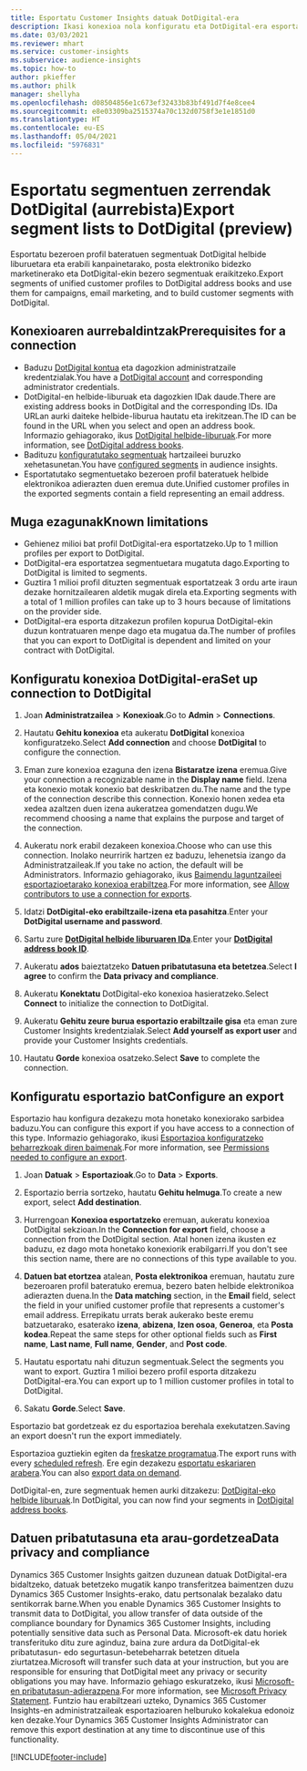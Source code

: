 ```yaml
---
title: Esportatu Customer Insights datuak DotDigital-era
description: Ikasi konexioa nola konfiguratu eta DotDigital-era esportatu.
ms.date: 03/03/2021
ms.reviewer: mhart
ms.service: customer-insights
ms.subservice: audience-insights
ms.topic: how-to
author: pkieffer
ms.author: philk
manager: shellyha
ms.openlocfilehash: d08504856e1c673ef32433b83bf491d7f4e8cee4
ms.sourcegitcommit: e8e03309ba2515374a70c132d0758f3e1e1851d0
ms.translationtype: HT
ms.contentlocale: eu-ES
ms.lasthandoff: 05/04/2021
ms.locfileid: "5976831"
---
```

# <a name="export-segment-lists-to-dotdigital-preview"></a><span data-ttu-id="65fcf-103">Esportatu segmentuen zerrendak DotDigital (aurrebista)</span><span class="sxs-lookup"><span data-stu-id="65fcf-103">Export segment lists to DotDigital (preview)</span></span>

<span data-ttu-id="65fcf-104">Esportatu bezeroen profil bateratuen segmentuak DotDigital helbide liburuetara eta erabili kanpainetarako, posta elektroniko bidezko marketinerako eta DotDigital-ekin bezero segmentuak eraikitzeko.</span><span class="sxs-lookup"><span data-stu-id="65fcf-104">Export segments of unified customer profiles to DotDigital address books and use them for campaigns, email marketing, and to build customer segments with DotDigital.</span></span> 

## <a name="prerequisites-for-a-connection"></a><span data-ttu-id="65fcf-105">Konexioaren aurrebaldintzak</span><span class="sxs-lookup"><span data-stu-id="65fcf-105">Prerequisites for a connection</span></span>

-   <span data-ttu-id="65fcf-106">Baduzu [DotDigital kontua](https://dotdigital.com/) eta dagozkion administratzaile kredentzialak.</span><span class="sxs-lookup"><span data-stu-id="65fcf-106">You have a [DotDigital account](https://dotdigital.com/) and corresponding administrator credentials.</span></span>
-   <span data-ttu-id="65fcf-107">DotDigital-en helbide-liburuak eta dagozkien IDak daude.</span><span class="sxs-lookup"><span data-stu-id="65fcf-107">There are existing address books in DotDigital and the corresponding IDs.</span></span> <span data-ttu-id="65fcf-108">IDa URLan aurki daiteke helbide-liburua hautatu eta irekitzean.</span><span class="sxs-lookup"><span data-stu-id="65fcf-108">The ID can be found in the URL when you select and open an address book.</span></span> <span data-ttu-id="65fcf-109">Informazio gehiagorako, ikus [DotDigital helbide-liburuak](https://support.dotdigital.com/hc/articles/212211968-Creating-an-address-book).</span><span class="sxs-lookup"><span data-stu-id="65fcf-109">For more information, see [DotDigital address books](https://support.dotdigital.com/hc/articles/212211968-Creating-an-address-book).</span></span>
-   <span data-ttu-id="65fcf-110">Badituzu [konfiguratutako segmentuak](segments.md) hartzaileei buruzko xehetasunetan.</span><span class="sxs-lookup"><span data-stu-id="65fcf-110">You have [configured segments](segments.md) in audience insights.</span></span>
-   <span data-ttu-id="65fcf-111">Esportatutako segmentuetako bezeroen profil bateratuek helbide elektronikoa adierazten duen eremua dute.</span><span class="sxs-lookup"><span data-stu-id="65fcf-111">Unified customer profiles in the exported segments contain a field representing an email address.</span></span>

## <a name="known-limitations"></a><span data-ttu-id="65fcf-112">Muga ezagunak</span><span class="sxs-lookup"><span data-stu-id="65fcf-112">Known limitations</span></span>

- <span data-ttu-id="65fcf-113">Gehienez milioi bat profil DotDigital-era esportatzeko.</span><span class="sxs-lookup"><span data-stu-id="65fcf-113">Up to 1 million profiles per export to DotDigital.</span></span>
- <span data-ttu-id="65fcf-114">DotDigital-era esportatzea segmentuetara mugatuta dago.</span><span class="sxs-lookup"><span data-stu-id="65fcf-114">Exporting to DotDigital is limited to segments.</span></span>
- <span data-ttu-id="65fcf-115">Guztira 1 milioi profil dituzten segmentuak esportatzeak 3 ordu arte iraun dezake hornitzailearen aldetik mugak direla eta.</span><span class="sxs-lookup"><span data-stu-id="65fcf-115">Exporting segments with a total of 1 million profiles can take up to 3 hours because of limitations on the provider side.</span></span> 
- <span data-ttu-id="65fcf-116">DotDigital-era esporta ditzakezun profilen kopurua DotDigital-ekin duzun kontratuaren menpe dago eta mugatua da.</span><span class="sxs-lookup"><span data-stu-id="65fcf-116">The number of profiles that you can export to DotDigital is dependent and limited on your contract with DotDigital.</span></span>

## <a name="set-up-connection-to-dotdigital"></a><span data-ttu-id="65fcf-117">Konfiguratu konexioa DotDigital-era</span><span class="sxs-lookup"><span data-stu-id="65fcf-117">Set up connection to DotDigital</span></span>

1. <span data-ttu-id="65fcf-118">Joan **Administratzailea** > **Konexioak**.</span><span class="sxs-lookup"><span data-stu-id="65fcf-118">Go to **Admin** > **Connections**.</span></span>

1. <span data-ttu-id="65fcf-119">Hautatu **Gehitu konexioa** eta aukeratu **DotDigital** konexioa konfiguratzeko.</span><span class="sxs-lookup"><span data-stu-id="65fcf-119">Select **Add connection** and choose **DotDigital** to configure the connection.</span></span>

1. <span data-ttu-id="65fcf-120">Eman zure konexioa ezaguna den izena **Bistaratze izena** eremua.</span><span class="sxs-lookup"><span data-stu-id="65fcf-120">Give your connection a recognizable name in the **Display name** field.</span></span> <span data-ttu-id="65fcf-121">Izena eta konexio motak konexio bat deskribatzen du.</span><span class="sxs-lookup"><span data-stu-id="65fcf-121">The name and the type of the connection describe this connection.</span></span> <span data-ttu-id="65fcf-122">Konexio honen xedea eta xedea azaltzen duen izena aukeratzea gomendatzen dugu.</span><span class="sxs-lookup"><span data-stu-id="65fcf-122">We recommend choosing a name that explains the purpose and target of the connection.</span></span>

1. <span data-ttu-id="65fcf-123">Aukeratu nork erabil dezakeen konexioa.</span><span class="sxs-lookup"><span data-stu-id="65fcf-123">Choose who can use this connection.</span></span> <span data-ttu-id="65fcf-124">Inolako neurririk hartzen ez baduzu, lehenetsia izango da Administratzaileak.</span><span class="sxs-lookup"><span data-stu-id="65fcf-124">If you take no action, the default will be Administrators.</span></span> <span data-ttu-id="65fcf-125">Informazio gehiagorako, ikus [Baimendu laguntzaileei esportazioetarako konexioa erabiltzea](connections.md#allow-contributors-to-use-a-connection-for-exports).</span><span class="sxs-lookup"><span data-stu-id="65fcf-125">For more information, see [Allow contributors to use a connection for exports](connections.md#allow-contributors-to-use-a-connection-for-exports).</span></span>

1. <span data-ttu-id="65fcf-126">Idatzi **DotDigital-eko erabiltzaile-izena eta pasahitza**.</span><span class="sxs-lookup"><span data-stu-id="65fcf-126">Enter your **DotDigital username and password**.</span></span>

1. <span data-ttu-id="65fcf-127">Sartu zure **[DotDigital helbide liburuaren IDa](https://support.dotdigital.com/hc/articles/212211968-Creating-an-address-book)**.</span><span class="sxs-lookup"><span data-stu-id="65fcf-127">Enter your **[DotDigital address book ID](https://support.dotdigital.com/hc/articles/212211968-Creating-an-address-book)**.</span></span>

1. <span data-ttu-id="65fcf-128">Aukeratu **ados** baieztatzeko **Datuen pribatutasuna eta betetzea**.</span><span class="sxs-lookup"><span data-stu-id="65fcf-128">Select **I agree** to confirm the **Data privacy and compliance**.</span></span>

1. <span data-ttu-id="65fcf-129">Aukeratu **Konektatu** DotDigital-eko konexioa hasieratzeko.</span><span class="sxs-lookup"><span data-stu-id="65fcf-129">Select **Connect** to initialize the connection to DotDigital.</span></span>

1. <span data-ttu-id="65fcf-130">Aukeratu **Gehitu zeure burua esportazio erabiltzaile gisa** eta eman zure Customer Insights kredentzialak.</span><span class="sxs-lookup"><span data-stu-id="65fcf-130">Select **Add yourself as export user** and provide your Customer Insights credentials.</span></span>

1. <span data-ttu-id="65fcf-131">Hautatu **Gorde** konexioa osatzeko.</span><span class="sxs-lookup"><span data-stu-id="65fcf-131">Select **Save** to complete the connection.</span></span> 

## <a name="configure-an-export"></a><span data-ttu-id="65fcf-132">Konfiguratu esportazio bat</span><span class="sxs-lookup"><span data-stu-id="65fcf-132">Configure an export</span></span>

<span data-ttu-id="65fcf-133">Esportazio hau konfigura dezakezu mota honetako konexiorako sarbidea baduzu.</span><span class="sxs-lookup"><span data-stu-id="65fcf-133">You can configure this export if you have access to a connection of this type.</span></span> <span data-ttu-id="65fcf-134">Informazio gehiagorako, ikusi [Esportazioa konfiguratzeko beharrezkoak diren baimenak](export-destinations.md#set-up-a-new-export).</span><span class="sxs-lookup"><span data-stu-id="65fcf-134">For more information, see [Permissions needed to configure an export](export-destinations.md#set-up-a-new-export).</span></span>

1. <span data-ttu-id="65fcf-135">Joan **Datuak** > **Esportazioak**.</span><span class="sxs-lookup"><span data-stu-id="65fcf-135">Go to **Data** > **Exports**.</span></span>

1. <span data-ttu-id="65fcf-136">Esportazio berria sortzeko, hautatu **Gehitu helmuga**.</span><span class="sxs-lookup"><span data-stu-id="65fcf-136">To create a new export, select **Add destination**.</span></span>

1. <span data-ttu-id="65fcf-137">Hurrengoan **Konexioa esportatzeko** eremuan, aukeratu konexioa DotDigital sekzioan.</span><span class="sxs-lookup"><span data-stu-id="65fcf-137">In the **Connection for export** field, choose a connection from the DotDigital section.</span></span> <span data-ttu-id="65fcf-138">Atal honen izena ikusten ez baduzu, ez dago mota honetako konexiorik erabilgarri.</span><span class="sxs-lookup"><span data-stu-id="65fcf-138">If you don't see this section name, there are no connections of this type available to you.</span></span>


1. <span data-ttu-id="65fcf-139">**Datuen bat etortzea** atalean, **Posta elektronikoa** eremuan, hautatu zure bezeroaren profil bateratuko eremua, bezero baten helbide elektronikoa adierazten duena.</span><span class="sxs-lookup"><span data-stu-id="65fcf-139">In the **Data matching** section, in the **Email** field, select the field in your unified customer profile that represents a customer's email address.</span></span> <span data-ttu-id="65fcf-140">Errepikatu urrats berak aukerako beste eremu batzuetarako, esaterako **izena**, **abizena**, **Izen osoa**, **Generoa**, eta **Posta kodea**.</span><span class="sxs-lookup"><span data-stu-id="65fcf-140">Repeat the same steps for other optional fields such as **First name**, **Last name**, **Full name**, **Gender**, and **Post code**.</span></span>

1. <span data-ttu-id="65fcf-141">Hautatu esportatu nahi dituzun segmentuak.</span><span class="sxs-lookup"><span data-stu-id="65fcf-141">Select the segments you want to export.</span></span> <span data-ttu-id="65fcf-142">Guztira 1 milioi bezero profil esporta ditzakezu DotDigital-era.</span><span class="sxs-lookup"><span data-stu-id="65fcf-142">You can export up to 1 million customer profiles in total to DotDigital.</span></span>

1. <span data-ttu-id="65fcf-143">Sakatu **Gorde**.</span><span class="sxs-lookup"><span data-stu-id="65fcf-143">Select **Save**.</span></span>

<span data-ttu-id="65fcf-144">Esportazio bat gordetzeak ez du esportazioa berehala exekutatzen.</span><span class="sxs-lookup"><span data-stu-id="65fcf-144">Saving an export doesn't run the export immediately.</span></span>

<span data-ttu-id="65fcf-145">Esportazioa guztiekin egiten da [freskatze programatua](system.md#schedule-tab).</span><span class="sxs-lookup"><span data-stu-id="65fcf-145">The export runs with every [scheduled refresh](system.md#schedule-tab).</span></span> <span data-ttu-id="65fcf-146">Ere egin dezakezu [esportatu eskariaren arabera](export-destinations.md#run-exports-on-demand).</span><span class="sxs-lookup"><span data-stu-id="65fcf-146">You can also [export data on demand](export-destinations.md#run-exports-on-demand).</span></span> 
 
<span data-ttu-id="65fcf-147">DotDigital-en, zure segmentuak hemen aurki ditzakezu: [DotDigital-eko helbide liburuak](https://support.dotdigital.com/hc/articles/212211968-Creating-an-address-book).</span><span class="sxs-lookup"><span data-stu-id="65fcf-147">In DotDigital, you can now find your segments in [DotDigital address books](https://support.dotdigital.com/hc/articles/212211968-Creating-an-address-book).</span></span>


## <a name="data-privacy-and-compliance"></a><span data-ttu-id="65fcf-148">Datuen pribatutasuna eta arau-gordetzea</span><span class="sxs-lookup"><span data-stu-id="65fcf-148">Data privacy and compliance</span></span>

<span data-ttu-id="65fcf-149">Dynamics 365 Customer Insights gaitzen duzunean datuak DotDigital-era bidaltzeko, datuak betetzeko mugatik kanpo transferitzea baimentzen duzu Dynamics 365 Customer Insights-erako, datu pertsonalak bezalako datu sentikorrak barne.</span><span class="sxs-lookup"><span data-stu-id="65fcf-149">When you enable Dynamics 365 Customer Insights to transmit data to DotDigital, you allow transfer of data outside of the compliance boundary for Dynamics 365 Customer Insights, including potentially sensitive data such as Personal Data.</span></span> <span data-ttu-id="65fcf-150">Microsoft-ek datu horiek transferituko ditu zure aginduz, baina zure ardura da DotDigital-ek pribatutasun- edo segurtasun-betebeharrak betetzen dituela ziurtatzea.</span><span class="sxs-lookup"><span data-stu-id="65fcf-150">Microsoft will transfer such data at your instruction, but you are responsible for ensuring that DotDigital meet any privacy or security obligations you may have.</span></span> <span data-ttu-id="65fcf-151">Informazio gehiago eskuratzeko, ikusi [Microsoft-en pribatutasun-adierazpena](https://go.microsoft.com/fwlink/?linkid=396732).</span><span class="sxs-lookup"><span data-stu-id="65fcf-151">For more information, see [Microsoft Privacy Statement](https://go.microsoft.com/fwlink/?linkid=396732).</span></span>
<span data-ttu-id="65fcf-152">Funtzio hau erabiltzeari uzteko, Dynamics 365 Customer Insights-en administratzaileak esportazioaren helburuko kokalekua edonoiz ken dezake.</span><span class="sxs-lookup"><span data-stu-id="65fcf-152">Your Dynamics 365 Customer Insights Administrator can remove this export destination at any time to discontinue use of this functionality.</span></span>


[!INCLUDE[footer-include](../includes/footer-banner.md)]
